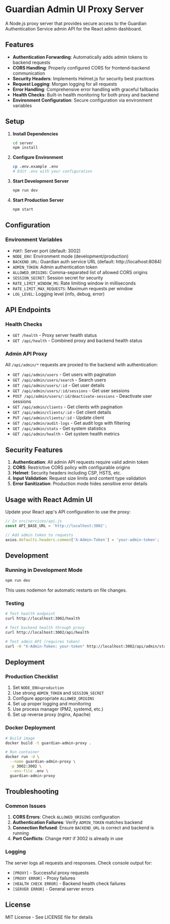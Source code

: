 # Guardian Admin UI Proxy Server

A Node.js proxy server that provides secure access to the Guardian Authentication Service admin API for the React admin dashboard.

## Features

- **Authentication Forwarding**: Automatically adds admin tokens to backend requests
- **CORS Handling**: Properly configured CORS for frontend-backend communication
- **Security Headers**: Implements Helmet.js for security best practices
- **Request Logging**: Morgan logging for all requests
- **Error Handling**: Comprehensive error handling with graceful fallbacks
- **Health Checks**: Built-in health monitoring for both proxy and backend
- **Environment Configuration**: Secure configuration via environment variables

## Setup

1. **Install Dependencies**
   ```bash
   cd server
   npm install
   ```

2. **Configure Environment**
   ```bash
   cp .env.example .env
   # Edit .env with your configuration
   ```

3. **Start Development Server**
   ```bash
   npm run dev
   ```

4. **Start Production Server**
   ```bash
   npm start
   ```

## Configuration

### Environment Variables

- `PORT`: Server port (default: 3002)
- `NODE_ENV`: Environment mode (development/production)
- `BACKEND_URL`: Guardian auth service URL (default: http://localhost:8084)
- `ADMIN_TOKEN`: Admin authentication token
- `ALLOWED_ORIGINS`: Comma-separated list of allowed CORS origins
- `SESSION_SECRET`: Session secret for security
- `RATE_LIMIT_WINDOW_MS`: Rate limiting window in milliseconds
- `RATE_LIMIT_MAX_REQUESTS`: Maximum requests per window
- `LOG_LEVEL`: Logging level (info, debug, error)

## API Endpoints

### Health Checks
- `GET /health` - Proxy server health status
- `GET /api/health` - Combined proxy and backend health status

### Admin API Proxy
All `/api/admin/*` requests are proxied to the backend with authentication:

- `GET /api/admin/users` - Get users with pagination
- `GET /api/admin/users/search` - Search users
- `GET /api/admin/users/:id` - Get user details
- `GET /api/admin/users/:id/sessions` - Get user sessions
- `POST /api/admin/users/:id/deactivate-sessions` - Deactivate user sessions
- `GET /api/admin/clients` - Get clients with pagination
- `GET /api/admin/clients/:id` - Get client details
- `PUT /api/admin/clients/:id` - Update client
- `GET /api/admin/audit-logs` - Get audit logs with filtering
- `GET /api/admin/stats` - Get system statistics
- `GET /api/admin/health` - Get system health metrics

## Security Features

1. **Authentication**: All admin API requests require valid admin token
2. **CORS**: Restrictive CORS policy with configurable origins
3. **Helmet**: Security headers including CSP, HSTS, etc.
4. **Input Validation**: Request size limits and content type validation
5. **Error Sanitization**: Production mode hides sensitive error details

## Usage with React Admin UI

Update your React app's API configuration to use the proxy:

```javascript
// In src/services/api.js
const API_BASE_URL = 'http://localhost:3002';

// Add admin token to requests
axios.defaults.headers.common['X-Admin-Token'] = 'your-admin-token';
```

## Development

### Running in Development Mode
```bash
npm run dev
```

This uses nodemon for automatic restarts on file changes.

### Testing
```bash
# Test health endpoint
curl http://localhost:3002/health

# Test backend health through proxy
curl http://localhost:3002/api/health

# Test admin API (requires token)
curl -H "X-Admin-Token: your-token" http://localhost:3002/api/admin/stats
```

## Deployment

### Production Checklist
1. Set `NODE_ENV=production`
2. Use strong `ADMIN_TOKEN` and `SESSION_SECRET`
3. Configure appropriate `ALLOWED_ORIGINS`
4. Set up proper logging and monitoring
5. Use process manager (PM2, systemd, etc.)
6. Set up reverse proxy (nginx, Apache)

### Docker Deployment
```bash
# Build image
docker build -t guardian-admin-proxy .

# Run container
docker run -d \
  --name guardian-admin-proxy \
  -p 3002:3002 \
  --env-file .env \
  guardian-admin-proxy
```

## Troubleshooting

### Common Issues

1. **CORS Errors**: Check `ALLOWED_ORIGINS` configuration
2. **Authentication Failures**: Verify `ADMIN_TOKEN` matches backend
3. **Connection Refused**: Ensure `BACKEND_URL` is correct and backend is running
4. **Port Conflicts**: Change `PORT` if 3002 is already in use

### Logging

The server logs all requests and responses. Check console output for:
- `[PROXY]` - Successful proxy requests
- `[PROXY ERROR]` - Proxy failures
- `[HEALTH CHECK ERROR]` - Backend health check failures
- `[SERVER ERROR]` - General server errors

## License

MIT License - See LICENSE file for details